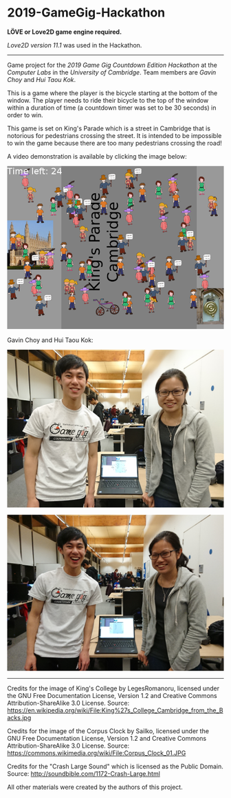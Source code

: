 # 2019-GameGig-Hackathon

**LÖVE or Love2D game engine required.**

*Love2D version 11.1* was used in the Hackathon.

___

Game project for the *2019 Game Gig Countdown Edition Hackathon* at the *Computer Labs* in the *University of Cambridge*. Team members are *Gavin Choy* and *Hui Taou Kok*.

This is a game where the player is the bicycle starting at the bottom of the window. The player needs to ride their bicycle to the top of the window within a duration of time (a countdown timer was set to be 30 seconds) in order to win.

This game is set on King's Parade which is a street in Cambridge that is notorious for pedestrians crossing the street. It is intended to be impossible to win the game because there are too many pedestrians crossing the road!

A video demonstration is available by clicking the image below:

[![Video Demonstration](Screenshot.png)](https://youtu.be/V984U5dHS5s)

Gavin Choy and Hui Taou Kok:

![Gavin Choy and Hui Taou Kok](/Cover.JPG)

![Gavin Choy and Hui Taou Kok](/Second.JPG)

___

Credits for the image of King's College by LegesRomanoru, licensed under the GNU Free Documentation License, Version 1.2 and Creative Commons Attribution-ShareAlike 3.0 License. Source: https://en.wikipedia.org/wiki/File:King%27s_College_Cambridge_from_the_Backs.jpg

Credits for the image of the Corpus Clock by Sailko, licensed under the GNU Free Documentation License, Version 1.2 and Creative Commons Attribution-ShareAlike 3.0 License. Source: https://commons.wikimedia.org/wiki/File:Corpus_Clock_01.JPG

Credits for the "Crash Large Sound" which is licensed as the Public Domain. Source: http://soundbible.com/1172-Crash-Large.html

All other materials were created by the authors of this project.
